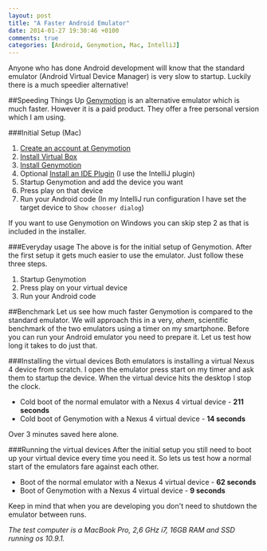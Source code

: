 ```yaml
---
layout: post
title: "A Faster Android Emulator"
date: 2014-01-27 19:30:46 +0100
comments: true
categories: [Android, Genymotion, Mac, IntelliJ]
---
```

Anyone who has done Android development will know that the standard emulator (Android Virtual Device Manager) is very slow to startup.
Luckily there is a much speedier alternative!

##Speeding Things Up
[Genymotion](http://www.genymotion.com/) is an alternative emulator which is much faster.
However it is a paid product.
They offer a free personal version which I am using.

###Initial Setup (Mac)
1. [Create an account at Genymotion](https://cloud.genymotion.com/page/customer/login/)
2. [Install Virtual Box](https://www.virtualbox.org/wiki/Downloads)
3. [Install Genymotion](https://cloud.genymotion.com/page/launchpad/download/)
4. Optional [Install an IDE Plugin](https://cloud.genymotion.com/page/launchpad/download/) (I use the IntelliJ plugin)
5. Startup Genymotion and add the device you want
6. Press play on that device
7. Run your Android code (In my IntelliJ run configuration I have set the target device to `Show chooser dialog`)

If you want to use Genymotion on Windows you can skip step 2 as that is included in the installer.

###Everyday usage
The above is for the initial setup of Genymotion.
After the first setup it gets much easier to use the emulator.
Just follow these three steps.

1. Startup Genymotion
2. Press play on your virtual device
3. Run your Android code

##Benchmark
Let us see how much faster Genymotion is compared to the standard emulator.
We will approach this in a very, *ahem*, scientific benchmark of the two emulators using a timer on my smartphone.
Before you can run your Android emulator you need to prepare it.
Let us test how long it takes to do just that.

###Installing the virtual devices
Both emulators is installing a virtual Nexus 4 device from scratch.
I open the emulator press start on my timer and ask them to startup the device.
When the virtual device hits the desktop I stop the clock.

* Cold boot of the normal emulator with a Nexus 4 virtual device - **211 seconds**
* Cold boot of Genymotion with a Nexus 4 virtual device - **14 seconds**

Over 3 minutes saved here alone.

###Running the virtual devices
After the initial setup you still need to boot up your virtual device every time you need it.
So lets us test how a normal start of the emulators fare against each other.

* Boot of the normal emulator with a Nexus 4 virtual device - **62 seconds**
* Boot of Genymotion with a Nexus 4 virtual device - **9 seconds**

Keep in mind that when you are developing you don't need to shutdown the emulator between runs.

*The test computer is a MacBook Pro, 2,6 GHz i7, 16GB RAM and SSD running os 10.9.1.*